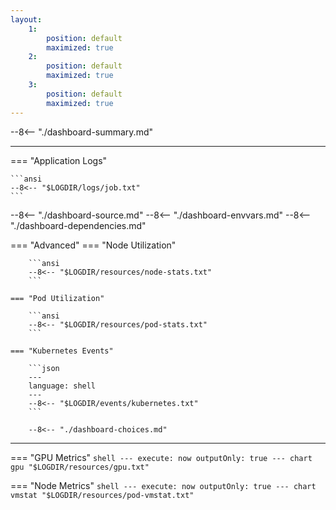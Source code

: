 ```yaml
---
layout:
    1:
        position: default
        maximized: true
    2:
        position: default
        maximized: true
    3:
        position: default
        maximized: true
---
```


--8<-- "./dashboard-summary.md"

---

=== "Application Logs"

    ```ansi
    --8<-- "$LOGDIR/logs/job.txt"
    ```

--8<-- "./dashboard-source.md"
--8<-- "./dashboard-envvars.md"
--8<-- "./dashboard-dependencies.md"

=== "Advanced"
    === "Node Utilization"

        ```ansi
        --8<-- "$LOGDIR/resources/node-stats.txt"
        ```

    === "Pod Utilization"

        ```ansi
        --8<-- "$LOGDIR/resources/pod-stats.txt"
        ```

    === "Kubernetes Events"

        ```json
        ---
        language: shell
        ---
        --8<-- "$LOGDIR/events/kubernetes.txt"
        ```

        --8<-- "./dashboard-choices.md"

---

=== "GPU Metrics"
    ```shell
    ---
    execute: now
    outputOnly: true
    ---
    chart gpu "$LOGDIR/resources/gpu.txt"
    ```

=== "Node Metrics"
    ```shell
    ---
    execute: now
    outputOnly: true
    ---
    chart vmstat "$LOGDIR/resources/pod-vmstat.txt"
    ```
